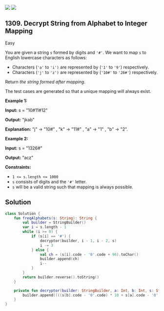 [![](https://img.shields.io/github/stars/javadev/LeetCode-in-Kotlin?label=Stars&style=flat-square)](https://github.com/javadev/LeetCode-in-Kotlin)
[![](https://img.shields.io/github/forks/javadev/LeetCode-in-Kotlin?label=Fork%20me%20on%20GitHub%20&style=flat-square)](https://github.com/javadev/LeetCode-in-Kotlin/fork)

## 1309\. Decrypt String from Alphabet to Integer Mapping

Easy

You are given a string `s` formed by digits and `'#'`. We want to map `s` to English lowercase characters as follows:

*   Characters (`'a'` to `'i')` are represented by (`'1'` to `'9'`) respectively.
*   Characters (`'j'` to `'z')` are represented by (`'10#'` to `'26#'`) respectively.

Return _the string formed after mapping_.

The test cases are generated so that a unique mapping will always exist.

**Example 1:**

**Input:** s = "10#11#12"

**Output:** "jkab"

**Explanation:** "j" -> "10#" , "k" -> "11#" , "a" -> "1" , "b" -> "2".

**Example 2:**

**Input:** s = "1326#"

**Output:** "acz"

**Constraints:**

*   `1 <= s.length <= 1000`
*   `s` consists of digits and the `'#'` letter.
*   `s` will be a valid string such that mapping is always possible.

## Solution

```kotlin
class Solution {
    fun freqAlphabets(s: String): String {
        val builder = StringBuilder()
        var i = s.length - 1
        while (i >= 0) {
            if (s[i] == '#') {
                decryptor(builder, i - 1, i - 2, s)
                i -= 3
            } else {
                val ch = (s[i].code - '0'.code + 96).toChar()
                builder.append(ch)
                i--
            }
        }
        return builder.reverse().toString()
    }

    private fun decryptor(builder: StringBuilder, a: Int, b: Int, s: String) {
        builder.append((((s[b].code - '0'.code) * 10 + s[a].code - '0'.code) + 96).toChar())
    }
}
```
